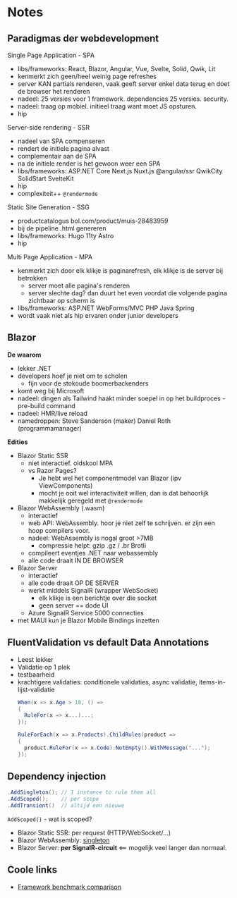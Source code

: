 # Notes

## Paradigmas der webdevelopment

Single Page Application - SPA
- libs/frameworks: React, Blazor, Angular, Vue, Svelte, Solid, Qwik, Lit
- kenmerkt zich geen/heel weinig page refreshes
- server KAN partials renderen, vaak geeft server enkel data terug en doet de browser het renderen
- nadeel: 25 versies voor 1 framework. dependencies 25 versies. security.
- nadeel: traag op mobiel. initieel traag want moet JS opsturen.
- hip

Server-side rendering - SSR
- nadeel van SPA compenseren
- rendert de initiele pagina alvast
- complementair aan de SPA
- na de initiele render is het gewoon weer een SPA
- libs/frameworks: ASP.NET Core  Next.js Nuxt.js @angular/ssr QwikCity SolidStart SvelteKit
- hip
- complexiteit++    `@rendermode`

Static Site Generation - SSG
- productcatalogus   bol.com/product/muis-28483959
- bij de pipeline  .html genereren
- libs/frameworks: Hugo 11ty Astro
- hip

Multi Page Application - MPA
- kenmerkt zich door elk klikje is paginarefresh, elk klikje is de server bij betrokken
  - server moet alle pagina's renderen
  - server slechte dag? dan duurt het even voordat die volgende pagina zichtbaar op scherm is
- libs/frameworks: ASP.NET WebForms/MVC  PHP  Java Spring
- wordt vaak niet als hip ervaren onder junior developers

## Blazor

**De waarom**

- lekker .NET
- developers hoef je niet om te scholen
  - fijn voor de stokoude boomerbackenders
- komt weg bij Microsoft
- nadeel: dingen als Tailwind haakt minder soepel in op het buildproces - pre-build command
- nadeel: HMR/live reload
- namedroppen: Steve Sanderson (maker)    Daniel Roth (programmamanager)

**Edities**

- Blazor Static SSR
  - niet interactief. oldskool MPA
  - vs Razor Pages?
    - Je hebt wel het componentmodel van Blazor (ipv ViewComponents)
    - mocht je ooit wel interactiviteit willen, dan is dat behoorlijk makkelijk geregeld met `@rendermode`
- Blazor WebAssembly  (.wasm)
  - interactief
  - web API: WebAssembly. hoor je niet zelf te schrijven. er zijn een hoop compilers voor.
  - nadeel: WebAssembly is nogal groot  >7MB
    - compressie helpt: gzip .gz / .br Brotli
  - compileert eventjes .NET naar webassembly
  - alle code draait IN DE BROWSER
- Blazor Server
  - interactief
  - alle code draait OP DE SERVER
  - werkt middels SignalR  (wrapper WebSocket)
    - elk klikje is een berichtje over die socket
    - geen server == dode UI
  - Azure SignalR Service  5000 connecties
- met MAUI kun je Blazor Mobile Bindings inzetten

## FluentValidation vs default Data Annotations

- Leest lekker
- Validatie op 1 plek
- testbaarheid
- krachtigere validaties: conditionele validaties, async validatie, items-in-lijst-validatie
  ```cs
  When(x => x.Age > 18, () =>
  {
    RuleFor(x => x...)...;
  });

  RuleForEach(x => x.Products).ChildRules(product =>
  {
    product.RuleFor(x => x.Code).NotEmpty().WithMessage("...");
  });
  ```

## Dependency injection

```cs
.AddSingleton(); // 1 instance to rule them all 
.AddScoped();    // per scope
.AddTransient()  // altijd een nieuwe
```

`AddScoped()` - wat is scoped?

- Blazor Static SSR: per request (HTTP/WebSocket/...)
- Blazor WebAssembly: [singleton](https://learn.microsoft.com/en-us/aspnet/core/blazor/fundamentals/dependency-injection?view=aspnetcore-9.0#service-lifetime)
- Blazor Server: **per SignalR-circuit**  <== mogelijk veel langer dan normaal.

## Coole links

- [Framework benchmark comparison](https://github.com/krausest/js-framework-benchmark)




